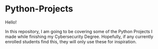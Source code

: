 # Python-Projects

Hello! 

In this repository, I am going to be covering some of the Python Projects I made while finishing my Cybersecurity Degree. Hopefully, if any currently enrolled students find this, they will only use these for inspiration.
